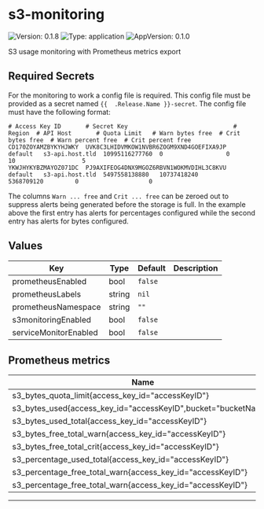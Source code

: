 # s3-monitoring

![Version: 0.1.8](https://img.shields.io/badge/Version-0.1.8-informational?style=flat-square) ![Type: application](https://img.shields.io/badge/Type-application-informational?style=flat-square) ![AppVersion: 0.1.0](https://img.shields.io/badge/AppVersion-0.1.0-informational?style=flat-square)

S3 usage monitoring with Prometheus metrics export

## Required Secrets

For the monitoring to work a config file is required. This config file must be provided as a secret named `{{  .Release.Name }}-secret`. The config file must have the following format:
```
# Access Key ID       # Secret Key                              # Region  # API Host       # Quota Limit   # Warn bytes free  # Crit bytes free  # Warn percent free  # Crit percent free
CD170ZOYAMZBYKYHJWKY  UVK8C3LHIDVMKOW1NVBR6ZOGM9XND4GOEFIXA9JP  default   s3-api.host.tld  10995116277760  0                  0                  10                   5
YKWJHYKYBZMAYOZ071DC  PJ9AXIFEOG4DNX9MGOZ6RBVN1WOKMVDIHL3C8KVU  default   s3-api.host.tld  5497558138880   10737418240        5368709120         0                    0
```
The columns `Warn ... free` and `Crit ... free` can be zeroed out to suppress alerts being generated before the storage is full.
In the example above the first entry has alerts for percentages configured while the second entry has alerts for bytes configured.

## Values

| Key | Type | Default | Description |
|-----|------|---------|-------------|
| prometheusEnabled | bool | `false` |  |
| prometheusLabels | string | `nil` |  |
| prometheusNamespace | string | `""` |  |
| s3monitoringEnabled | bool | `false` |  |
| serviceMonitorEnabled | bool | `false` |  |

## Prometheus metrics
| Name                                                           | Type  |
|----------------------------------------------------------------|-------|
| s3_bytes_quota_limit{access_key_id="accessKeyID"}              | int   |
| s3_bytes_used{access_key_id="accessKeyID",bucket="bucketName"} | int   |
| s3_bytes_used_total{access_key_id="accessKeyID"}               | int   |
| s3_bytes_free_total_warn{access_key_id="accessKeyID"}          | int   |
| s3_bytes_free_total_crit{access_key_id="accessKeyID"}          | int   |
| s3_percentage_used_total{access_key_id="accessKeyID"}          | float |
| s3_percentage_free_total_warn{access_key_id="accessKeyID"}     | float |
| s3_percentage_free_total_warn{access_key_id="accessKeyID"}     | float |

----------------------------------------------
